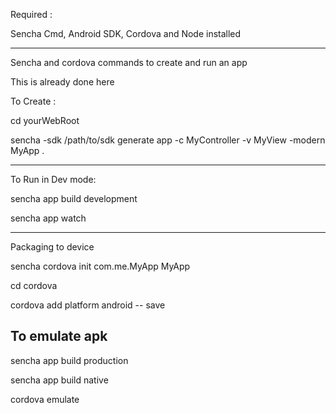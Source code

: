 Required :

Sencha Cmd, Android SDK, Cordova and Node installed

---------------------------------------
Sencha and cordova commands to create and run an app

This is already done here

To Create :

cd yourWebRoot

sencha -sdk /path/to/sdk generate app -c MyController -v MyView -modern MyApp .

--------------------------------------
To Run in Dev mode:

  sencha app build development

  sencha app watch

--------------------------------------
Packaging to device

  sencha cordova init com.me.MyApp MyApp

  cd cordova
  
  cordova add platform android -- save

To emulate apk
--------------------------------------
  sencha app build production

  sencha app build native
  
  cordova emulate
